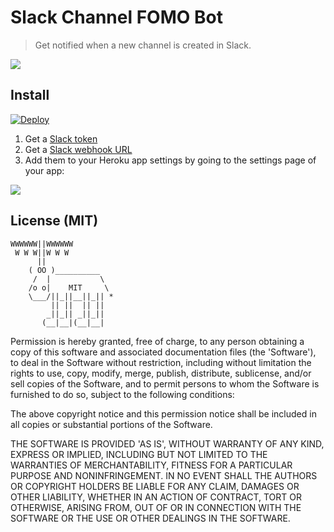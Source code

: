 # Slack Channel FOMO Bot

> Get notified when a new channel is created in Slack.

![](https://cldup.com/WokvXJ6C2d.png)

## Install

[![Deploy](https://www.herokucdn.com/deploy/button.png)](https://heroku.com/deploy?env[SLACK_TOKEN]=get+your+token+here:+https://api.slack.com/tokens&env[SLACK_WEBHOOK]=get+that+here:+https://my.slack.com/services/new/incoming-webhook)

1. Get a [Slack token](https://api.slack.com/tokens)
2. Get a [Slack webhook URL](https://my.slack.com/services/new/incoming-webhook)
3. Add them to your Heroku app settings by going to the settings page of your app:

![](http://i.imgur.com/ZJXUCYk.png)

## License (MIT)

```
WWWWWW||WWWWWW
 W W W||W W W
      ||
    ( OO )__________
     /  |           \
    /o o|    MIT     \
    \___/||_||__||_|| *
         || ||  || ||
        _||_|| _||_||
       (__|__|(__|__|
```

Permission is hereby granted, free of charge, to any person obtaining a copy of this software and associated documentation files (the 'Software'), to deal in the Software without restriction, including without limitation the rights to use, copy, modify, merge, publish, distribute, sublicense, and/or sell copies of the Software, and to permit persons to whom the Software is furnished to do so, subject to the following conditions:

The above copyright notice and this permission notice shall be included in all copies or substantial portions of the Software.

THE SOFTWARE IS PROVIDED 'AS IS', WITHOUT WARRANTY OF ANY KIND, EXPRESS OR IMPLIED, INCLUDING BUT NOT LIMITED TO THE WARRANTIES OF MERCHANTABILITY, FITNESS FOR A PARTICULAR PURPOSE AND NONINFRINGEMENT. IN NO EVENT SHALL THE AUTHORS OR COPYRIGHT HOLDERS BE LIABLE FOR ANY CLAIM, DAMAGES OR OTHER LIABILITY, WHETHER IN AN ACTION OF CONTRACT, TORT OR OTHERWISE, ARISING FROM, OUT OF OR IN CONNECTION WITH THE SOFTWARE OR THE USE OR OTHER DEALINGS IN THE SOFTWARE.

